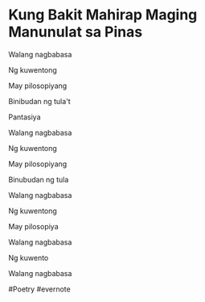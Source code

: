# Kung Bakit Mahirap Maging Manunulat sa Pinas

Walang nagbabasa

Ng kuwentong

May pilosopiyang

Binibudan ng tula't

Pantasiya

Walang nagbabasa

Ng kuwentong

May pilosopiyang

Binubudan ng tula

Walang nagbabasa

Ng kuwentong

May pilosopiya

Walang nagbabasa

Ng kuwento

Walang nagbabasa

\#Poetry #evernote

